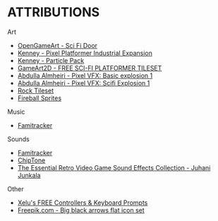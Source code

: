 # ATTRIBUTIONS

Art
- [OpenGameArt - Sci Fi Door](https://opengameart.org/content/scifi-door)
- [Kenney - Pixel Platformer Industrial Expansion](https://www.kenney.nl/assets/pixel-platformer-industrial-expansion)
- [Kenney - Particle Pack](https://www.kenney.nl/assets/particle-pack)
- [GameArt2D - FREE SCI-FI PLATFORMER TILESET](https://www.gameart2d.com/free-sci-fi-platformer-tileset.html)
- [Abdulla Almheiri - Pixel VFX: Basic explosion 1](https://abdulla-almheiri.itch.io/pixel-art-vfx-simple-explosion-1)
- [Abdulla Almheiri - Pixel VFX: Scifi Explosion 1](https://abdulla-almheiri.itch.io/pixel-art-vfx-scifi-explosion-1)
- [Rock Tileset](https://opengameart.org/content/rock-tileset)
- [Fireball Sprites](https://opengameart.org/content/high-res-fire-ball)

Music

- [Famitracker](http://famitracker.com/)

Sounds

- [Famitracker](http://famitracker.com/)
- [ChipTone](https://sfbgames.itch.io/chiptone)
- [The Essential Retro Video Game Sound Effects Collection - Juhani Junkala](https://opengameart.org/content/512-sound-effects-8-bit-style)

Other

- [Xelu's FREE Controllers & Keyboard Prompts](https://thoseawesomeguys.com/prompts/)
- [Freepik.com - Big black arrows flat icon set](https://www.freepik.com/free-vector/big-black-arrows-flat-icon-set-modern-abstract-simple-cursors-pointers-direction-buttons-vector-illustration-collection-web-design-digital-graphic-elements-concept_10606168.htm#query=arrow&position=3&from_view=keyword&track=sph)
